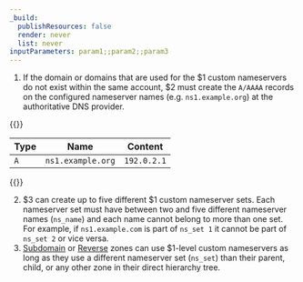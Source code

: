```yaml
---
_build:
  publishResources: false
  render: never
  list: never
inputParameters: param1;;param2;;param3
---
```


1. If the domain or domains that are used for the $1 custom nameservers do not exist within the same account, $2 must create the `A/AAAA` records on the configured nameserver names (e.g. `ns1.example.org`) at the authoritative DNS provider.

  {{<example>}}

  | Type | Name | Content |
  | --- | --- | --- |
  | `A` | `ns1.example.org` | `192.0.2.1` |

  {{</example>}}

2. $3 can create up to five different $1 custom nameserver sets. Each nameserver set must have between two and five different nameserver names (`ns_name`) and each name cannot belong to more than one set. For example, if `ns1.example.com` is part of `ns_set 1` it cannot be part of `ns_set 2` or vice versa.
3. [Subdomain](/dns/zone-setups/subdomain-setup/) or [Reverse](/dns/additional-options/reverse-zones/) zones can use $1-level custom nameservers as long as they use a different nameserver set (`ns_set`) than their parent, child, or any other zone in their direct hierarchy tree.